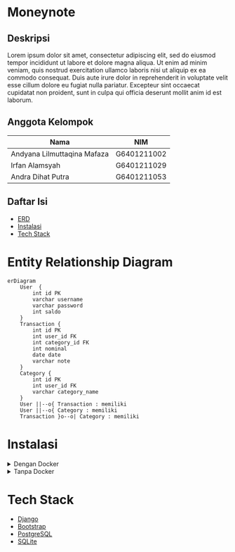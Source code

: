 # Moneynote

## Deskripsi
 Lorem ipsum dolor sit amet, consectetur adipiscing elit, sed do eiusmod tempor incididunt ut labore et dolore magna aliqua. Ut enim ad minim veniam, quis nostrud exercitation ullamco laboris nisi ut aliquip ex ea commodo consequat. Duis aute irure dolor in reprehenderit in voluptate velit esse cillum dolore eu fugiat nulla pariatur. Excepteur sint occaecat cupidatat non proident, sunt in culpa qui officia deserunt mollit anim id est laborum.
## Anggota Kelompok
|Nama|NIM|
|--|--|
|Andyana Lilmuttaqina Mafaza|G6401211002
|Irfan Alamsyah|G6401211029|
|Andra Dihat Putra|G6401211053|

## Daftar Isi
- [ERD](#entity-relationship-diagram)
- [Instalasi](#instalasi)
- [Tech Stack](#tech-stack)

# Entity Relationship Diagram
```mermaid
erDiagram
    User  {
        int id PK
        varchar username
        varchar password
        int saldo
    }
    Transaction {
        int id PK
        int user_id FK
        int category_id FK
        int nominal
        date date
        varchar note
    }
    Category {
        int id PK
        int user_id FK
        varchar category_name
    }
    User ||--o{ Transaction : memiliki
    User ||--o{ Category : memiliki
    Transaction }o--o| Category : memiliki
```

# Instalasi
<details>
    <summary>Dengan Docker</summary>
    <p>

## Prasyarat
- [Docker](https://docs.docker.com/get-docker/)

### 1. Clone repository ini
```bash
git clone https://github.com/irfanalmsyah/projectBasisData.git
```
### 2. Masuk ke direktori repository
```bash
cd projectBasisData
```
### 3. Buat file `.env` dari file [`.env.example`](.env.example)
```bash
cp .env.example .env
```
### 4. Jalankan docker-compose
```bash
docker-compose up
```
> server akan berjalan di `http://localhost:44444`
</details>
<details>
    <summary>Tanpa Docker</summary>
    <p>

## Prasyarat
- Python 3.9 atau lebih tinggi
- PostgreSQL jika ingin menggunakan database PostgreSQL
### 1. Clone repository ini
```bash 
git clone https://github.com/irfanalmsyah/projectBasisData.git
```
### 2. Masuk ke direktori
```bash
cd projectBasisData
```
### 3. Install dependensi
```bash
pip3 install -r requirements.txt
```
atau
```bash
python3 -m pip install -r requirements.txt
```
### 4. Buat file .env sesuai dengan [`.env.example`](.env.example)
```bash
cp .env.example .env
```
### 5. Masuk ke direktori `backend`
```bash
cd backend
```
### 6. Migrasi database
```bash
python3 manage.py makemigrations && python3 manage.py migrate
```
### 7. Buat superuser
```bash
python3 manage.py createsuperuser
```
## 8. Jalankan server
```bash
python3 manage.py runserver
```
> Server akan berjalan di `http://localhost:8000`</p>
</details>

# Tech Stack
- [Django](https://www.djangoproject.com/)
- [Bootstrap](https://getbootstrap.com/)
- [PostgreSQL](https://www.postgresql.org/)
- [SQLite](https://www.sqlite.org/index.html)




